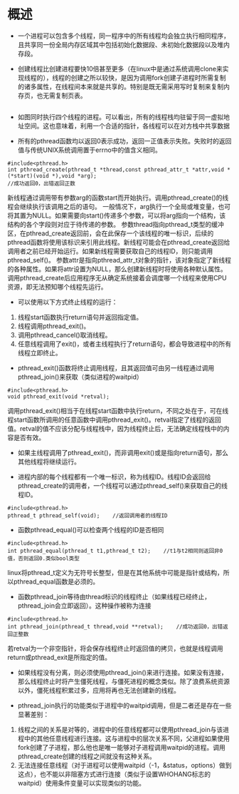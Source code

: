 # 概述
- 一个进程可以包含多个线程，同一程序中的所有线程均会独立执行相同程序，且共享同一份全局内存区域其中包括初始化数据段、未初始化数据段以及堆内存段。

- 创建线程比创建进程要快10倍甚至更多（在linux中是通过系统调用clone来实现线程的），线程的创建之所以较快，是因为调用fork创建子进程时所需复制的诸多属性，在线程间本来就是共享的。特别是既无需采用写时复制来复制内存页，也无需复制页表。

![]()
- 如图同时执行四个线程的进程。可以看出，所有的线程栈均驻留于同一虚拟地址空间。这也意味着，利用一个合适的指针，各线程可以在对方栈中共享数据

- 所有的pthread函数均以返回0表示成功，返回一正值表示失败。失败时的返回值与传统UNIX系统调用置于errno中的值含义相同。

```
#include<pthread.h>
int pthread_create(pthread_t *thread,const pthread_attr_t *attr,void *(*start)(void *),void *arg);
//成功返回0，出错返回正数
```
新线程通过调用带有参数arg的函数start而开始执行。调用pthread_create()的线程会继续执行该调用之后的语句。
一般情况下，arg执行一个全局或堆变量，也可将其置为NULL。如果需要向start()传递多个参数，可以将arg指向一个结构，该结构的各个字段则对应于待传递的参数。
参数thread指向pthread_t类型的缓冲区，在pthread_create返回前，会在此保存一个该线程的唯一标识，后续的pthread函数将使用该标识来引用此线程。新线程可能会在pthread_create返回给调用者之前已经开始运行。如果新线程需要获取自己的线程ID，则只能调用pthread_self()。
参数attr是指向pthread_attr_t对象的指针，该对象指定了新线程的各种属性。如果将attr设置为NULL，那么创建新线程时将使用各种默认属性。
调用pthread_create后应用程序无从确定系统接着会调度哪一个线程来使用CPU资源，即无法预知哪个线程先运行。

- 可以使用以下方式终止线程的运行：
1. 线程start函数执行return语句并返回指定值。
2. 线程调用pthread_exit()。
3. 调用pthread_cancel()取消线程。
4. 任意线程调用了exit()，或者主线程执行了return语句，都会导致进程中的所有线程立即终止。

- pthread_exit()函数将终止调用线程，且其返回值可由另一线程通过调用pthread_join()来获取（类似进程的waitpid）
```
#include<pthread.h>
void pthread_exit(void *retval);
```
调用pthread_exit()相当于在线程start函数中执行return，不同之处在于，可在线程start函数所调用的任意函数中调用pthread_exit()。retval指定了线程的返回值。retval的值不应该分配与线程栈中，因为线程终止后，无法确定线程栈中的内容是否有效。

- 如果主线程调用了pthread_exit()，而非调用exit()或是指向return语句，那么其他线程将继续运行。

- 进程内部的每个线程都有一个唯一标识，称为线程ID。线程ID会返回给pthread_create的调用者，一个线程可以通过pthread_self()来获取自己的线程ID。
```
#include<pthread.h>
pthread_t pthread_self(void);    //返回调用者的线程ID
```

- 函数pthread_equal()可以检查两个线程的ID是否相同
```
#include<pthread.h>
int pthread_equal(pthread_t t1,pthread_t t2);    //t1与t2相同则返回非0值，否则返回0.类似bool类型
```
linux将pthread_t定义为无符号长整型，但是在其他系统中可能是指针或结构，所以pthread_equal函数是必须的。

- 函数pthread_join等待由thread标识的线程终止（如果线程已经终止，pthread_join会立即返回）。这种操作被称为连接
```
#include<pthread.h>
int pthread_join(pthread_t thread,void **retval);    //成功返回0，出错返回正整数
```
若retval为一个非空指针，将会保存线程终止时返回值的拷贝，也就是线程调用return或pthread_exit是所指定的值。

- 如果线程没有分离，则必须使用pthread_join()来进行连接。如果没有连接，那么线程终止时将产生僵死线程，与僵死进程的概念类似。除了浪费系统资源以外，僵死线程积累过多，应用将再也无法创建新的线程。

- pthread_join执行的功能类似于进程中的waitpid调用，但是二者还是存在一些显著差别：
1. 线程之间的关系是对等的，进程中的任意线程都可以使用pthread_join与该进程中的其他任意线程进行连接。这与进程中的层次关系不同，父进程如果使用fork创建了子进程，那么他也是唯一能够对子进程调用waitpid的进程。调用pthread_create创建的线程之间就没有这种关系。
2. 无法连接任意线程（对于进程可以使用waitpid（-1，&status，options）做到这点），也不能以非阻塞方式进行连接（类似于设置WHOHANG标志的waitpid）使用条件变量可以实现类似的功能。

